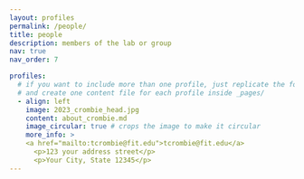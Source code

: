 ```yaml
---
layout: profiles
permalink: /people/
title: people
description: members of the lab or group
nav: true
nav_order: 7

profiles:
  # if you want to include more than one profile, just replicate the following block
  # and create one content file for each profile inside _pages/
  - align: left
    image: 2023_crombie_head.jpg
    content: about_crombie.md
    image_circular: true # crops the image to make it circular
    more_info: >
    <a href="mailto:tcrombie@fit.edu">tcrombie@fit.edu</a>
      <p>123 your address street</p>
      <p>Your City, State 12345</p>
---
```

